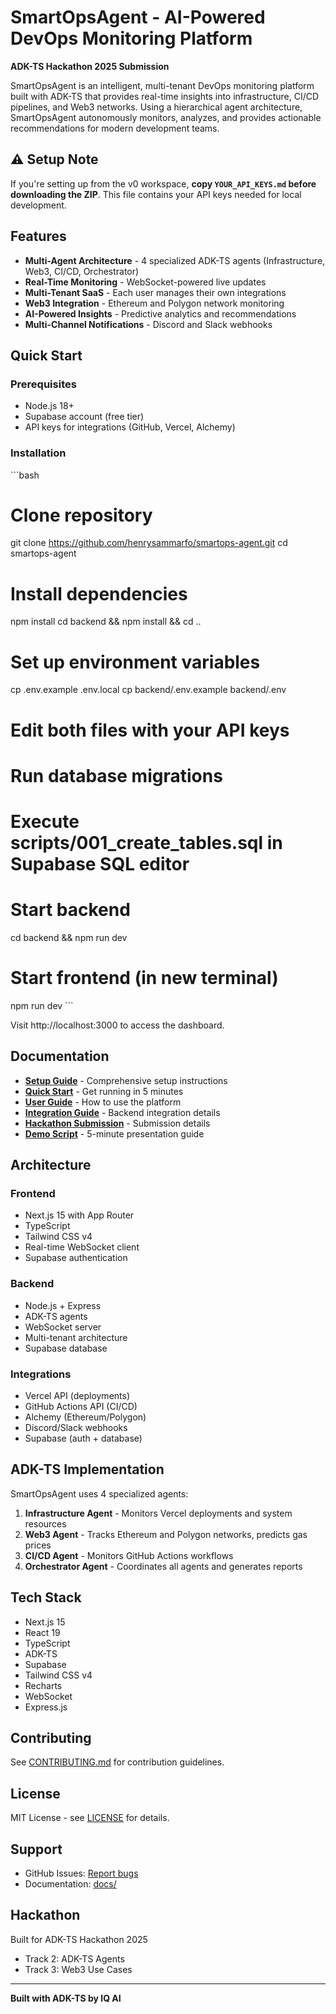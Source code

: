 # SmartOpsAgent - AI-Powered DevOps Monitoring Platform

**ADK-TS Hackathon 2025 Submission**

SmartOpsAgent is an intelligent, multi-tenant DevOps monitoring platform built with ADK-TS that provides real-time insights into infrastructure, CI/CD pipelines, and Web3 networks. Using a hierarchical agent architecture, SmartOpsAgent autonomously monitors, analyzes, and provides actionable recommendations for modern development teams.

## ⚠️ Setup Note

If you're setting up from the v0 workspace, **copy `YOUR_API_KEYS.md` before downloading the ZIP**. This file contains your API keys needed for local development.

## Features

- **Multi-Agent Architecture** - 4 specialized ADK-TS agents (Infrastructure, Web3, CI/CD, Orchestrator)
- **Real-Time Monitoring** - WebSocket-powered live updates
- **Multi-Tenant SaaS** - Each user manages their own integrations
- **Web3 Integration** - Ethereum and Polygon network monitoring
- **AI-Powered Insights** - Predictive analytics and recommendations
- **Multi-Channel Notifications** - Discord and Slack webhooks

## Quick Start

### Prerequisites

- Node.js 18+
- Supabase account (free tier)
- API keys for integrations (GitHub, Vercel, Alchemy)

### Installation

\`\`\`bash
# Clone repository
git clone https://github.com/henrysammarfo/smartops-agent.git
cd smartops-agent

# Install dependencies
npm install
cd backend && npm install && cd ..

# Set up environment variables
cp .env.example .env.local
cp backend/.env.example backend/.env
# Edit both files with your API keys

# Run database migrations
# Execute scripts/001_create_tables.sql in Supabase SQL editor

# Start backend
cd backend && npm run dev

# Start frontend (in new terminal)
npm run dev
\`\`\`

Visit http://localhost:3000 to access the dashboard.

## Documentation

- **[Setup Guide](docs/SETUP.md)** - Comprehensive setup instructions
- **[Quick Start](docs/QUICKSTART.md)** - Get running in 5 minutes
- **[User Guide](docs/USER_GUIDE.md)** - How to use the platform
- **[Integration Guide](docs/INTEGRATION.md)** - Backend integration details
- **[Hackathon Submission](docs/HACKATHON_SUBMISSION.md)** - Submission details
- **[Demo Script](docs/DEMO_SCRIPT.md)** - 5-minute presentation guide

## Architecture

### Frontend
- Next.js 15 with App Router
- TypeScript
- Tailwind CSS v4
- Real-time WebSocket client
- Supabase authentication

### Backend
- Node.js + Express
- ADK-TS agents
- WebSocket server
- Multi-tenant architecture
- Supabase database

### Integrations
- Vercel API (deployments)
- GitHub Actions API (CI/CD)
- Alchemy (Ethereum/Polygon)
- Discord/Slack webhooks
- Supabase (auth + database)

## ADK-TS Implementation

SmartOpsAgent uses 4 specialized agents:

1. **Infrastructure Agent** - Monitors Vercel deployments and system resources
2. **Web3 Agent** - Tracks Ethereum and Polygon networks, predicts gas prices
3. **CI/CD Agent** - Monitors GitHub Actions workflows
4. **Orchestrator Agent** - Coordinates all agents and generates reports

## Tech Stack

- Next.js 15
- React 19
- TypeScript
- ADK-TS
- Supabase
- Tailwind CSS v4
- Recharts
- WebSocket
- Express.js

## Contributing

See [CONTRIBUTING.md](CONTRIBUTING.md) for contribution guidelines.

## License

MIT License - see [LICENSE](LICENSE) for details.

## Support

- GitHub Issues: [Report bugs](https://github.com/henrysammarfo/smartops-agent/issues)
- Documentation: [docs/](docs/)

## Hackathon

Built for ADK-TS Hackathon 2025
- Track 2: ADK-TS Agents
- Track 3: Web3 Use Cases

---

**Built with ADK-TS by IQ AI**
